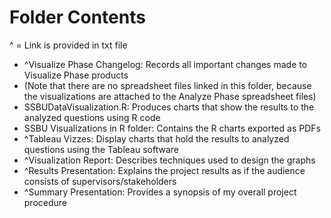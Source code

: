# Folder Contents

^ = Link is provided in txt file
* ^Visualize Phase Changelog: Records all important changes made to Visualize Phase products
* (Note that there are no spreadsheet files linked in this folder, because the visualizations are attached to the Analyze Phase spreadsheet files)
* SSBUDataVisualization.R: Produces charts that show the results to the analyzed questions using R code
* SSBU Visualizations in R folder: Contains the R charts exported as PDFs
* ^Tableau Vizzes: Display charts that hold the results to analyzed questions using the Tableau software
* ^Visualization Report: Describes techniques used to design the graphs
* ^Results Presentation: Explains the project results as if the audience consists of supervisors/stakeholders
* ^Summary Presentation: Provides a synopsis of my overall project procedure